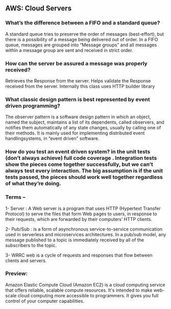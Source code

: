 ## AWS: Cloud Servers  

### What’s the difference between a FIFO and a standard queue? 
A standard queue tries to preserve the order of messages (best-effort), but there is a possibility of a message being delivered out of order.
In a FIFO queue, messages are grouped into “Message groups” and all messages within a message group are sent and received in strict order.

### How can the server be assured a message was properly received?

Retrieves the Response from the server. Helps validate the Response received from the server. Internally this class uses HTTP builder library

### What classic design pattern is best represented by event driven programming?

The observer pattern is a software design pattern in which an object, named the subject, maintains a list of its dependents, called observers, and notifies them automatically of any state changes, usually by calling one of their methods. It is mainly used for implementing distributed event handlingsystems, in “event driven” software.

### How do you test an event driven system? in the unit tests (don’t always achieve) full code coverage . Integration tests show the pieces come together successfully, but we can’t always test every interaction. The big assumption is if the unit tests passed, the pieces should work well together regardless of what they’re doing.

### Terms –
1- Server : A Web server is a program that uses HTTP (Hypertext Transfer Protocol) to serve the files that form Web pages to users, in response to their requests, which are forwarded by their computers’ HTTP clients.

2- Pub/Sub : is a form of asynchronous service-to-service communication used in serverless and microservices architectures. In a pub/sub model, any message published to a topic is immediately received by all of the subscribers to the topic.

3- WRRC web is a cycle of requests and responses that flow between clients and servers.

### Preview:
Amazon Elastic Compute Cloud (Amazon EC2) is a cloud computing service that offers reliable, scalable compute resources. It's intended to make web-scale cloud computing more accessible to programmers. It gives you full control of your computer capabilities.

